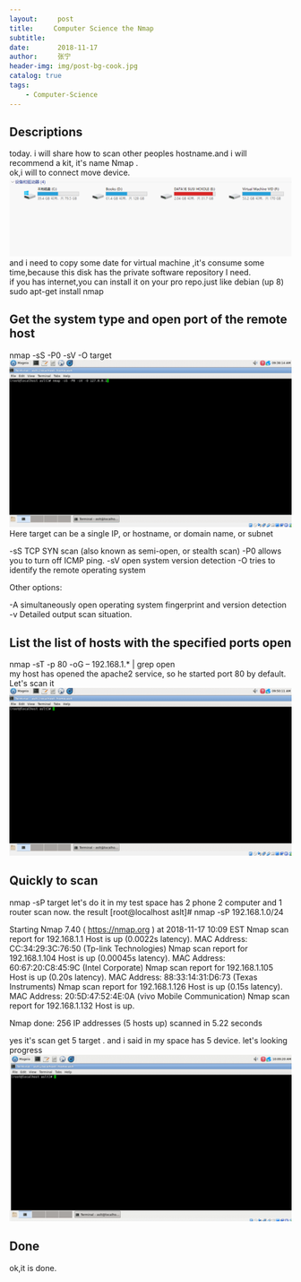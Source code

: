 ```yaml
---
layout:     post
title:     Computer Science the Nmap
subtitle:  
date:       2018-11-17
author:     张宁
header-img: img/post-bg-cook.jpg
catalog: true
tags:
    - Computer-Science
---
```

## Descriptions
today. i will share how to scan other peoples hostname.and i will recommend a kit, it's name  Nmap .
<br>
ok,i will to connect move device.
<br>
<img src="/img/connect-move-device.gif">
and i need to copy some date for virtual machine ,it's consume some time,because this disk has the private software repository I need.
<br>
if you has internet,you can install it on your pro repo.just like debian (up 8) sudo apt-get install nmap
## Get the system type and open port of the remote host
nmap -sS -P0 -sV -O target
<img src="/img/computer-science-nmap-sS-P0-sV-O-target.gif">
Here target can be a single IP, or hostname, or domain name, or subnet

-sS TCP SYN scan (also known as semi-open, or stealth scan)
-P0 allows you to turn off ICMP ping.
-sV open system version detection
-O tries to identify the remote operating system

Other options:

-A simultaneously open operating system fingerprint and version detection
-v Detailed output scan situation.
## List the list of hosts with the specified ports open
nmap -sT -p 80 -oG – 192.168.1.* | grep open<br>
my host has opened the apache2 service, so he started port 80 by default. Let's scan it
<img src="/img/computer-science-nmap-sT-p80-oG-taget-grep-open.gif">

## Quickly to scan
nmap -sP target
let's do it in my test space has 2 phone 2 computer and 1 router scan now.
the result
[root@localhost aslt]# nmap -sP 192.168.1.0/24

Starting Nmap 7.40 ( https://nmap.org ) at 2018-11-17 10:09 EST
Nmap scan report for 192.168.1.1
Host is up (0.0022s latency).
MAC Address: CC:34:29:3C:76:50 (Tp-link Technologies)
Nmap scan report for 192.168.1.104
Host is up (0.00045s latency).
MAC Address: 60:67:20:C8:45:9C (Intel Corporate)
Nmap scan report for 192.168.1.105
Host is up (0.20s latency).
MAC Address: 88:33:14:31:D6:73 (Texas Instruments)
Nmap scan report for 192.168.1.126
Host is up (0.15s latency).
MAC Address: 20:5D:47:52:4E:0A (vivo Mobile Communication)
Nmap scan report for 192.168.1.132
Host is up.

Nmap done: 256 IP addresses (5 hosts up) scanned in 5.22 seconds

yes it's scan get  5 target .  and i said in my space has 5 device.
let's looking progress
<img src="/img/computer-science-nmap-sP-target.gif">
## Done
ok,it is done.